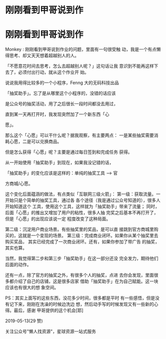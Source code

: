 # 刚刚看到甲哥说到作

# 刚刚看到甲哥说到作

Monkey : 刚刚看到甲哥说到作业的问题，里面有一句很受触 动，我是一个有点懒得思考、却又天天想着超越别人的人。

「不愿意花时间去思考，怎么去超越别人呢？」这句话让我 意识到不能再这样下去了，必须付出行动，就从这个作业开 始。

说说我用得比较多的一个小程序，Fenng 大的无码科技出品

「抽奖助手」。忘了是从哪里这个小程序的，没错的话应该

是公众号的抽奖活动，用了之后很长一段时间都没去用过，

直到某一天再打开时，我发现突然加了一个新东西「心

愿」。

那么这个「心愿」可以干什么呢？据我观察，有主要两点： 一是某些抽奖需要消耗心愿，二是可以兑换商品。

但是怎么获得「心愿」呢？主要是通过每日签到和完成任务 获得。

从一开始使用「抽奖助手」到现在，如果我没记错的话，

「抽奖助手」的变化应该是这样的：单纯的抽奖工具 —> 官

方商城/心愿。

这个变化后面蕴涵的做法，有点类似「互联网三级火箭」： 第一级：获取流量。一开始只是个简单的抽奖工具，通过各 各个途径（我是通过公众号知道的），很多人开始知道这个 工具，使用这个工具，这样就为「抽奖助手」带来了流量； 同时，后面「心愿」的推出又增加了用户的粘性，很多人抽 完奖之后基本不再打开了，但是「心愿」的出现应该说一定 程度改变了这种局面。

第二级：沉淀用户商业场景。有些抽奖里的奖品，是可以直 接跳到官方商城里购买的，这就是一个变现的场景。 第三级：完成商业闭环。如果你从某个抽奖里去购买奖品， 其实已经完成了一次商业闭环。还有，如果你参加了带广告 的抽奖，其实也算。

当然，我觉得第二步和第三步「抽奖助手」在这一部分还没 完全发力，期待他们后面的动作。

还有一点，除了官方的抽奖之外，有很多个人的抽奖，点进 去你会发现，里面很多都介绍了自己的店铺，这是很多店家 借助「抽奖助手」在为自己赋能。这一块应该也有很大的想 象空间。

PS：其实上面写的这些东西，没花多少时间，很多都是平时 有一些感悟，但是没有记下来，刚刚在洗澡的时候边洗边 想，然后动手写的时候发现又有一些新的心得。最后，感谢 甲哥提供的这个机会[耶]

2019-05-13(29 赞)

关注公众号"懒人找资源"，星球资源一站式服务
